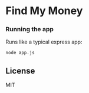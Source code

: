 # Find My Money

### Running the app

Runs like a typical express app:

    node app.js

## License
MIT
